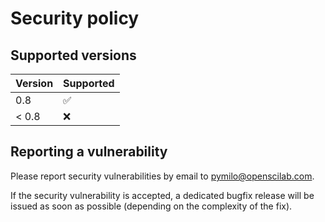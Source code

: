 # Security policy

## Supported versions

| Version       | Supported          |
| ------------- | ------------------ |
| 0.8           | :white_check_mark: |
| < 0.8         | :x:                |

## Reporting a vulnerability

Please report security vulnerabilities by email to [pymilo@openscilab.com](mailto:pymilo@openscilab.com "pymilo@openscilab.com").

If the security vulnerability is accepted, a dedicated bugfix release will be issued as soon as possible (depending on the complexity of the fix).